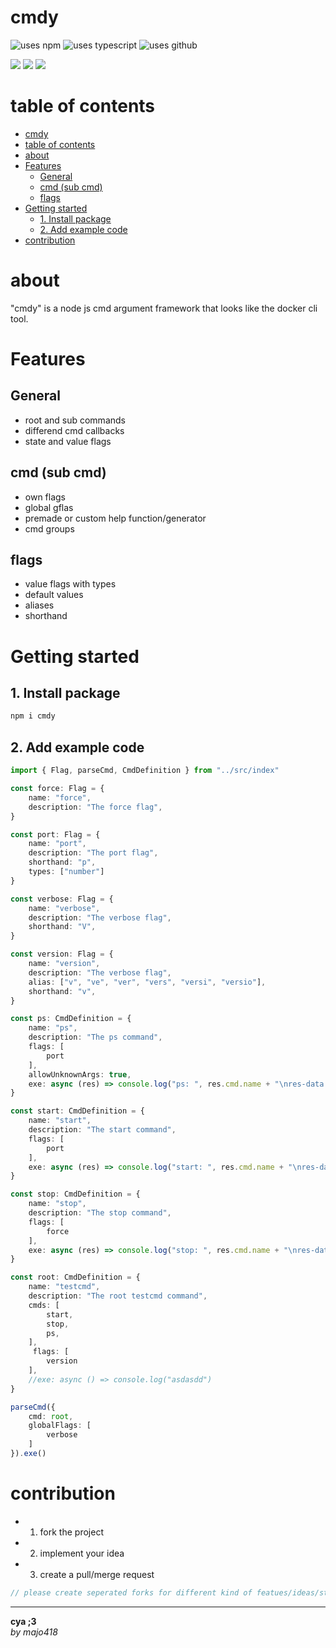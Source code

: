 # cmdy

![uses npm](https://img.shields.io/npm/v/cmdy.svg?style=plastic&logo=npm&color=red)
![uses typescript](https://img.shields.io/badge/dynamic/json?style=plastic&color=blue&label=Typescript&prefix=v&query=devDependencies.typescript&url=https%3A%2F%2Fraw.githubusercontent.com%2FHalsMaulMajo%2Fcmdy%2Fmain%2Fpackage.json)
![uses github](https://img.shields.io/badge/dynamic/json?style=plastic&color=darkviolet&label=GitHub&prefix=v&query=version&url=https%3A%2F%2Fraw.githubusercontent.com%2FHalsMaulMajo%2Fcmdy%2Fmain%2Fpackage.json)

![](https://img.shields.io/badge/dynamic/json?color=darkred&label=open%20issues&query=open_issues&suffix=x&url=https%3A%2F%2Fapi.github.com%2Frepos%2FHalsMaulMajo%2Fcmdy)
![](https://img.shields.io/badge/dynamic/json?color=navy&label=forks&query=forks&suffix=x&url=https%3A%2F%2Fapi.github.com%2Frepos%2FHalsMaulMajo%2Fcmdy)
![](https://img.shields.io/badge/dynamic/json?color=green&label=subscribers&query=subscribers_count&suffix=x&url=https%3A%2F%2Fapi.github.com%2Frepos%2FHalsMaulMajo%2Fcmdy)

# table of contents 
- [cmdy](#cmdy)
- [table of contents](#table-of-contents)
- [about](#about)
- [Features](#features)
  - [General](#general)
  - [cmd (sub cmd)](#cmd-sub-cmd)
  - [flags](#flags)
- [Getting started](#getting-started)
  - [1. Install package](#1-install-package)
  - [2. Add example code](#2-add-example-code)
- [contribution](#contribution)

# about
"cmdy" is a node js cmd argument framework that looks like the docker cli tool.

# Features

## General
 - root and sub commands
 - differend cmd callbacks
 - state and value flags

## cmd (sub cmd)
 - own flags
 - global gflas
 - premade or custom help function/generator
 - cmd groups

## flags
 - value flags with types
 - default values
 - aliases
 - shorthand

# Getting started
## 1. Install package
```sh
npm i cmdy
```

## 2. Add example code
```ts
import { Flag, parseCmd, CmdDefinition } from "../src/index"

const force: Flag = {
    name: "force",
    description: "The force flag",
}

const port: Flag = {
    name: "port",
    description: "The port flag",
    shorthand: "p",
    types: ["number"]
}

const verbose: Flag = {
    name: "verbose",
    description: "The verbose flag",
    shorthand: "V",
}

const version: Flag = {
    name: "version",
    description: "The verbose flag",
    alias: ["v", "ve", "ver", "vers", "versi", "versio"],
    shorthand: "v",
}

const ps: CmdDefinition = {
    name: "ps",
    description: "The ps command",
    flags: [
        port
    ],
    allowUnknownArgs: true,
    exe: async (res) => console.log("ps: ", res.cmd.name + "\nres-data:\n", res.flags, res.valueFlags)
}

const start: CmdDefinition = {
    name: "start",
    description: "The start command",
    flags: [
        port
    ],
    exe: async (res) => console.log("start: ", res.cmd.name + "\nres-data:\n", res.flags, res.valueFlags)
}

const stop: CmdDefinition = {
    name: "stop",
    description: "The stop command",
    flags: [
        force
    ],
    exe: async (res) => console.log("stop: ", res.cmd.name + "\nres-data:\n", res.flags, res.valueFlags)
}

const root: CmdDefinition = {
    name: "testcmd",
    description: "The root testcmd command",
    cmds: [
        start,
        stop,
        ps,
    ],
     flags: [
        version
    ],
    //exe: async () => console.log("asdasdd")
}

parseCmd({
    cmd: root,
    globalFlags: [
        verbose
    ]
}).exe()
```

# contribution
 - 1. fork the project
 - 2. implement your idea
 - 3. create a pull/merge request
```ts
// please create seperated forks for different kind of featues/ideas/structure changes/implementations
```

---
**cya ;3**  
*by majo418*

